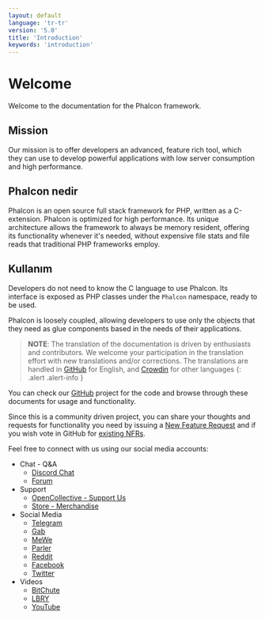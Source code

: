 ```yaml
---
layout: default
language: 'tr-tr'
version: '5.0'
title: 'Introduction'
keywords: 'introduction'
---
```


# Welcome
Welcome to the documentation for the Phalcon framework.

## Mission
Our mission is to offer developers an advanced, feature rich tool, which they can use to develop powerful applications with low server consumption and high performance.

## Phalcon nedir
Phalcon is an open source full stack framework for PHP, written as a C-extension. Phalcon is optimized for high performance. Its unique architecture allows the framework to always be memory resident, offering its functionality whenever it's needed, without expensive file stats and file reads that traditional PHP frameworks employ.

## Kullanım
Developers do not need to know the C language to use Phalcon. Its interface is exposed as PHP classes under the `Phalcon` namespace, ready to be used.

Phalcon is loosely coupled, allowing developers to use only the objects that they need as glue components based in the needs of their applications.

> **NOTE**: The translation of the documentation is driven by enthusiasts and contributors. We welcome your participation in the translation effort with new translations and/or corrections. The translations are handled in <a href="https://github.com/phalcon/docs">GitHub</a> for English, and <a href="https://crowdin.com/project/phalcon-documentation">Crowdin</a> for other languages
  {: .alert .alert-info }

You can check our [GitHub][github] project for the code and browse through these documents for usage and functionality.

Since this is a community driven project, you can share your thoughts and requests for functionality you need by issuing a [New Feature Request](new-feature-request) and if you wish vote in GitHub for [existing NFRs](new-feature-request-list).

Feel free to connect with us using our social media accounts:

- Chat - Q&A
  - [Discord Chat](https://phalcon.io/discord)
  - [Forum](https://phalcon.io/forum)
- Support
  - [OpenCollective - Support Us](https://phalcon.io/fund)
  - [Store - Merchandise](https://phalcon.io/store)
- Social Media
  - [Telegram](https://phalcon.io/telegram)
  - [Gab](https://phalcon.io/gab)
  - [MeWe](https://phalcon.io/mewe)
  - [Parler](https://phalcon.io/parler)
  - [Reddit](https://phalcon.io/reddit)
  - [Facebook](https://phalcon.io/fb)
  - [Twitter](https://phalcon.io/t)
- Videos
  - [BitChute](https://phalcon.io/bitchute)
  - [LBRY](https://phalcon.io/lbry)
  - [YouTube](https://phalcon.io/youtube)

[github]: https://github.com/phalcon/cphalcon 
